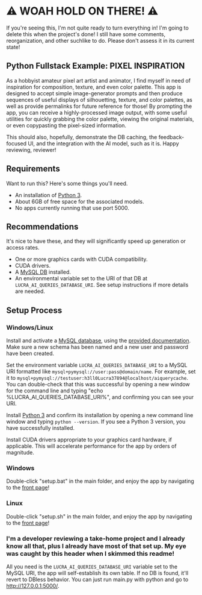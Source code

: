 # ⚠ WOAH HOLD ON THERE! ⚠
If you're seeing this, I'm not quite ready to turn everything in! I'm going to delete this when the project's done! I still have some comments, reorganization, and other suchlike to do. Please don't assess it in its current state!

## Python Fullstack Example: PIXEL INSPIRATION
As a hobbyist amateur pixel art artist and animator, I find myself in need of inspiration for composition, texture, and even color palette. This app is designed to accept simple image-generator prompts and then produce sequences of useful displays of silhouetting, texture, and color palettes, as well as provide permalinks for future reference for those! By prompting the app, you can receive a highly-processed image output, with some useful utilities for quickly grabbing the color palette, viewing the original materials, or even copypasting the pixel-sized information.

This should also, hopefully, demonstrate the DB caching, the feedback-focused UI, and the integration with the AI model, such as it is. Happy reviewing, reviewer!

## Requirements

Want to run this? Here's some things you'll need.
- An installation of [Python 3](https://www.python.org/downloads/).
- About 6GB of free space for the associated models.
- No apps currently running that use port 5000.

## Recommendations
It's nice to have these, and they will significantly speed up generation or access rates.
- One or more graphics cards with CUDA compatibility.
- CUDA drivers.
- A [MySQL DB](https://dev.mysql.com/downloads/installer/) installed.
- An environmental variable set to the URI of that DB at `LUCRA_AI_QUERIES_DATABASE_URI`. See setup instructions if more details are needed.

## Setup Process
### Windows/Linux
Install and activate a [MySQL database](https://dev.mysql.com/downloads/installer/), using the [provided documentation](https://dev.mysql.com/doc/mysql-getting-started/en/). Make sure a new schema has been named and a new user and password have been created.

Set the environment variable `LUCRA_AI_QUERIES_DATABASE_URI` to a MySQL URI formatted like `mysql+pymysql://user:pass@domain/name`. For example, set it to `mysql+pymysql://testuser:h3ll0Lucra37894@localhost/aiquerycache`. You can double-check that this was successful by opening a new window for the command line and typing "echo %LUCRA_AI_QUERIES_DATABASE_URI%", and confirming you can see your URI.

Install [Python 3](https://www.python.org/downloads/) and confirm its installation by opening a new command line window and typing `python --version`. If you see a Python 3 version, you have successfully installed.

Install CUDA drivers appropriate to your graphics card hardware, if applicable. This will accelerate performance for the app by orders of magnitude.

### Windows
Double-click "setup.bat" in the main folder, and enjoy the app by navigating to the [front page](http://127.0.0.1:5000/)!

### Linux
Double-click "setup.sh" in the main folder, and enjoy the app by navigating to the [front page](http://127.0.0.1:5000/)!



### I'm a developer reviewing a take-home project and I already know all that, plus I already have most of that set up. My eye was caught by this header when I skimmed this readme!

All you need is the `LUCRA_AI_QUERIES_DATABASE_URI` variable set to the MySQL URI, the app will self-establish its own table. If no DB is found, it'll revert to DBless behavior. You can just run main.py with python and go to http://127.0.0.1:5000/.